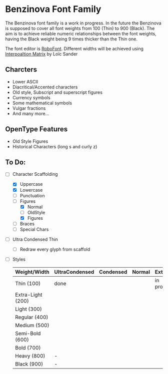 Benzinova Font Family
=====================

The Benzinova font family is a work in progress.
In the future the Benzinova is supposed to cover all font weights from 
100 (Thin) to 900 (Black). The aim is to achieve reliable numeric relationships between 
the font weights, having the Black weight being 9 times thicker than the Thin one.

The font editor is [RoboFont](http://robofont.com/). 
Different widths will be achieved using [Interpoaltion Matrix](https://github.com/loicsander/Robofont-scripts/tree/master/Interpolation%20Matrix) by Loïc Sander

Charcters
---------
- Lower ASCII
- Diacritical/Accented characters
- Old style, Subscript and superscript figures
- Currency symbols
- Some mathematical symbols
- Vulgar fractions
- And many more...

OpenType Features
-----------------
- Old Style Figures
- Historical Characters (long s and curly z)


To Do:
------
- [ ] Character Scaffolding
	- [x] Uppercase
	- [x] Lowercase
	- [ ] Punctuation
	- [ ] Figures
		- [x] Normal
		- [ ] OldStyle
		- [x] Figures
	- [ ] Braces
	- [ ] Special Chars
- [ ] Ultra Condensed Thin
	- [ ] Redraw every glyph from scaffold
- [ ] Styles

    | Weight/Width       | UltraCondensed | Condensed | Normal | Extended    |
    |--------------------|----------------|-----------|--------|-------------|
    | Thin (100)         | done           |           |        | in progress |
    | Extra-Light (200)  |                |           |        |             |
    | Light (300)        |                |           |        |             |
    | Regular (400)      |                |           |        |             |
    | Medium (500)       |                |           |        |             |
    | Semi-Bold (600)    |                |           |        |             |
    | Bold (700)         |                |           |        |             |
    | Heavy (800)        | -              |           |        |             |
    | Black (900)        | -              |           |        |             |

